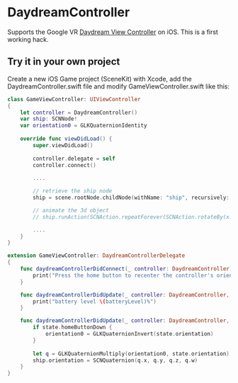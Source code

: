 # DaydreamController

Supports the Google VR [Daydream View Controller](https://vr.google.com/intl/en_en/daydream/headset/) on iOS.
This is a first working hack.

## Try it in your own project

Create a new iOS Game project (SceneKit) with Xcode, add the DaydreamController.swift file
and modify GameViewController.swift like this:

```swift
class GameViewController: UIViewController
{
    let controller = DaydreamController()
    var ship: SCNNode!
    var orientation0 = GLKQuaternionIdentity
    
    override func viewDidLoad() {
        super.viewDidLoad()
        
        controller.delegate = self
        controller.connect()
            
        ....

        // retrieve the ship node
        ship = scene.rootNode.childNode(withName: "ship", recursively: true)!

        // animate the 3d object
        // ship.runAction(SCNAction.repeatForever(SCNAction.rotateBy(x: 0, y: 2, z: 0, duration: 1)))

        ....
    }
}

extension GameViewController: DaydreamControllerDelegate
{
    func daydreamControllerDidConnect(_ controller: DaydreamController) {
        print("Press the home button to recenter the controller's orientation")
    }

    func daydreamControllerDidUpdate(_ controller: DaydreamController, batteryLevel: UInt8) {
        print("battery level \(batteryLevel)%")
    }

    func daydreamControllerDidUpdate(_ controller: DaydreamController, state: DaydreamController.State) {
        if state.homeButtonDown {
            orientation0 = GLKQuaternionInvert(state.orientation)
        }
        
        let q = GLKQuaternionMultiply(orientation0, state.orientation)
        ship.orientation = SCNQuaternion(q.x, q.y, q.z, q.w)
    }
}
```	
